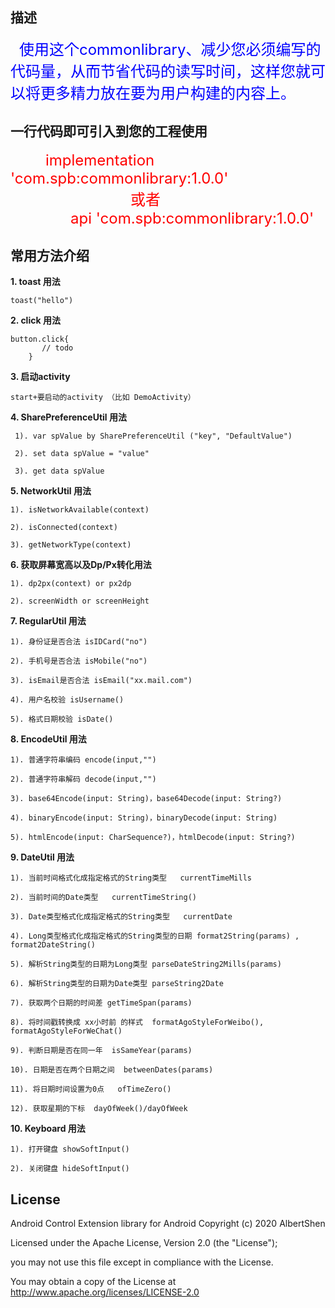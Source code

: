 ## 描述
&emsp;<font color=#0000FF
size=5>使用这个commonlibrary、减少您必须编写的代码量，从而节省代码的读写时间，这样您就可以将更多精力放在要为用户构建的内容上。</font>

## 一行代码即可引入到您的工程使用


&emsp;&emsp;&emsp;&emsp;<font color=#FF0000 size=5>implementation
'com.spb:commonlibrary:1.0.0'  
&emsp;&emsp;&emsp;&emsp;&emsp;&emsp;&emsp;&emsp;或者  
&emsp;&emsp;&emsp;&emsp;api 'com.spb:commonlibrary:1.0.0'</font>

## 常用方法介绍


**1. toast 用法**

    toast("hello")


**2. click 用法**

    button.click{
           // todo
        }


**3. 启动activity**

    start+要启动的activity （比如 DemoActivity）



**4. SharePreferenceUtil 用法**

     1). var spValue by SharePreferenceUtil ("key", "DefaultValue")

     2). set data spValue = "value"

     3). get data spValue



**5. NetworkUtil 用法**

    1). isNetworkAvailable(context)

    2). isConnected(context)

    3). getNetworkType(context)


**6.  获取屏幕宽高以及Dp/Px转化用法**

    1). dp2px(context) or px2dp

    2). screenWidth or screenHeight



**7. RegularUtil 用法**

    1). 身份证是否合法 isIDCard("no")

    2). 手机号是否合法 isMobile("no")

    3). isEmail是否合法 isEmail("xx.mail.com")

    4). 用户名校验 isUsername()

    5). 格式日期校验 isDate()

**8. EncodeUtil 用法**

    1). 普通字符串编码 encode(input,"")

    2). 普通字符串解码 decode(input,"")

    3). base64Encode(input: String)，base64Decode(input: String?)

    4). binaryEncode(input: String)，binaryDecode(input: String)

    5). htmlEncode(input: CharSequence?)，htmlDecode(input: String?)

**9. DateUtil 用法**

    1). 当前时间格式化成指定格式的String类型   currentTimeMills
           
    2). 当前时间的Date类型   currentTimeString()
     			   
    3). Date类型格式化成指定格式的String类型   currentDate

    4). Long类型格式化成指定格式的String类型的日期 format2String(params) , format2DateString() 
  
    5). 解析String类型的日期为Long类型 parseDateString2Mills(params)
  
    6). 解析String类型的日期为Date类型 parseString2Date
  
    7). 获取两个日期的时间差 getTimeSpan(params)
  
    8). 将时间戳转换成 xx小时前 的样式  formatAgoStyleForWeibo(), formatAgoStyleForWeChat()
  
    9). 判断日期是否在同一年  isSameYear(params)
    
    10). 日期是否在两个日期之间  betweenDates(params)

    11). 将日期时间设置为0点   ofTimeZero()
  
    12). 获取星期的下标  dayOfWeek()/dayOfWeek

**10. Keyboard 用法**

    1). 打开键盘 showSoftInput()

    2). 关闭键盘 hideSoftInput()






## License

Android Control Extension library for Android Copyright (c) 2020
AlbertShen

Licensed under the Apache License, Version 2.0 (the "License");

you may not use this file except in compliance with the License.




You may obtain a copy of the License at  http://www.apache.org/licenses/LICENSE-2.0